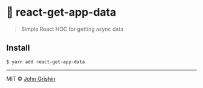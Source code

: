 # 🚧 react-get-app-data

> Simple React HOC for getting async data

## Install

```
$ yarn add react-get-app-data
```

---

MIT © [John Grishin](http://johngrish.in)
